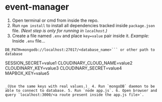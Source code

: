 # event-manager

1. Open terminal or cmd from inside the repo.
2. Run `npm install` to install all dependencies tracked inside `package.json` file.
   _(Next step is only for running in `localhost`.)_
3. Create a file named `.env` and place `key=value` pair inside it.
   _Example:_
   Inside `.env` file...

````
DB_PATH=mongodb://localhost:27017/<database_name>``` or other path to database
````

SESSION_SECRET=value1
CLOUDINARY_CLOUD_NAME=value2
CLOUDINARY_KEY=value3
CLOUDINARY_SECRET=value4
MAPBOX_KEY=value5

```

_(Use the same keys with real values.)_ 4. Run `mongoDB` daemon to be able to connect to database. 5. Run `node app.js`. 6. Open browser and query `localhost:3000/<a route present inside the app.js file>`.
```
